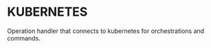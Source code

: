 KUBERNETES
==========

Operation handler that connects to kubernetes for orchestrations and 
commands.
